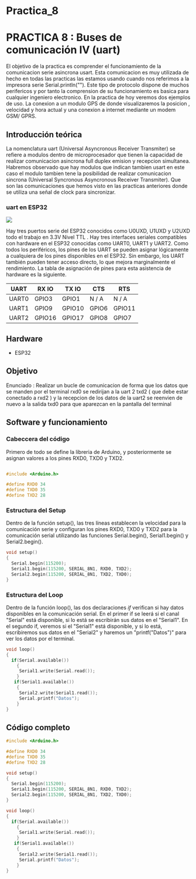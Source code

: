 # Practica_8
# PRACTICA 8 : Buses de comunicación IV (uart) 

El objetivo de la practica es comprender el funcionamiento de la comunicacion serie
asincrona usart.
Esta comunicacion es muy utilizada de hecho en todas las practicas las estamos
usando cuando nos referimos a la impresora serie Serial.println("").
Este tipo de protocolo dispone de muchos perifericos y por tanto la comprension de
su funcionamiento es basica para cualquier ingeniero electronico.
En la practica de hoy veremos dos ejemplos de uso. La conexion a un modulo GPS de
donde visualizaremos la posicion , velocidad y hora actual y una conexion a internet
mediante un modem GSM/ GPRS.

## Introducción teórica
La nomenclatura uart (Universal Asyncronous Receiver Transmiter) se refiere a modulos dentro de microprocesador que tienen la capacidad de realizar
comunicacion asincrona full duplex emision y recepcion simultanea. Habremos observado que hay modulos que indican tambien usart en este caso el modulo
tambien tene la posibilidad de realizar comunicacion sincrona (Universal Syncronous Asyncronous Receiver Transmiter). Que son las comunicaciones que hemos visto en las practicas anteriores donde se utiliza una señal de clock para sincronizar.

### uart en ESP32


![](https://circuits4you.com/wp-content/uploads/2018/12/ESP32-Pinout.jpg)

Hay tres puertos serie del ESP32 conocidos como U0UXD, U1UXD y U2UXD todo el trabajo en 3.3V Nivel TTL . Hay tres interfaces seriales compatibles con hardware en el ESP32 conocidas como UART0, UART1 y UART2. Como todos los periféricos, los pines de los UART se pueden asignar lógicamente a cualquiera de los pines disponibles en el ESP32. Sin embargo, los UART también pueden tener acceso directo, lo que mejora marginalmente el rendimiento. La tabla de asignación de pines para esta asistencia de hardware es la siguiente.

|UART| RX IO |	TX IO|	CTS|	RTS|
|--|--|--|--|--|
|UART0|	GPIO3|	GPIO1|	N / A|	N / A|
|UART1|	GPIO9|	GPIO10|	GPIO6|	GPIO11|
|UART2|	GPIO16|	GPIO17|	GPIO8|	GPIO7|


## **Hardware**
- ESP32

  
## **Objetivo**
Enunciado : Realizar un bucle de comunicacion de forma que los datos que se
manden por el terminal rxd0 se redirijan a la uart 2 txd2 ( que debe estar conectado a
rxd2 ) y la recepcion de los datos de la uart2 se reenvien de nuevo a la salida txd0
para que aparezcan en la pantalla del terminal




## **Software y funcionamiento**



### **Cabeccera del código**
Primero de todo se define la libreria de Arduino, y posteriormente se asignan valores a los pines RXD0, TXD0 y TXD2.

```cpp

#include <Arduino.h>

#define RXD0 34
#define TXD0 35
#define TXD2 28

```

### **Estructura del Setup**

Dentro de la función setup(), las tres líneas establecen la velocidad para la comunicación serie y configuran los pines RXD0, TXD0 y TXD2 para la comunicación serial utilizando las funciones Serial.begin(), Serial1.begin() y Serial2.begin().
```cpp
void setup()
{
  Serial.begin(115200);
  Serial1.begin(115200, SERIAL_8N1, RXD0, TXD2);
  Serial2.begin(115200, SERIAL_8N1, TXD2, TXD0);
}
```
### **Estructura del Loop**

Dentro de la función loop(), las dos declaraciones *if* verifican si hay datos disponibles en la comunicación serial. En el primer if se leerá si el canal "Serial" está disponible, si lo está se escribirán sus datos en el "Serial1". En el segundo if,  veremos si el "Serial1" está disponible, y si lo está, escribiremos sus datos en el "Serial2" y haremos un "printf("Datos")" para ver los datos por el terminal.
```cpp
void loop()
{ 
  if(Serial.available())
    {
     Serial1.write(Serial.read());  
    }
   if(Serial1.available())
    {
     Serial2.write(Serial1.read());
     Serial.printf("Datos");  
    }
}
```


## **Código completo**
```cpp
#include <Arduino.h>

#define RXD0 34
#define TXD0 35
#define TXD2 28

void setup()
{
  Serial.begin(115200);
  Serial1.begin(115200, SERIAL_8N1, RXD0, TXD2);
  Serial2.begin(115200, SERIAL_8N1, TXD2, TXD0);
}

void loop()
{ 
  if(Serial.available())
    {
     Serial1.write(Serial.read());  
    }
   if(Serial1.available())
    {
     Serial2.write(Serial1.read());
     Serial.printf("Datos");  
    }
}
